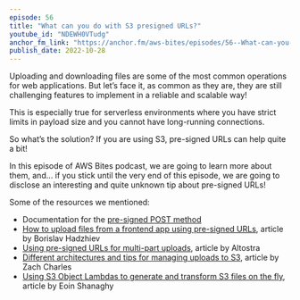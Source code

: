 ```yaml
---
episode: 56
title: "What can you do with S3 presigned URLs?"
youtube_id: "NDEWH0VTudg"
anchor_fm_link: "https://anchor.fm/aws-bites/episodes/56--What-can-you-do-with-S3-presigned-URLs-e1pqbac"
publish_date: 2022-10-28
---
```


Uploading and downloading files are some of the most common operations for web applications. But let’s face it, as common as they are, they are still challenging features to implement in a reliable and scalable way!

This is especially true for serverless environments where you have strict limits in payload size and you cannot have long-running connections.

So what’s the solution? If you are using S3, pre-signed URLs can help quite a bit! 

In this episode of AWS Bites podcast, we are going to learn more about them, and… if you stick until the very end of this episode, we are going to disclose an interesting and quite unknown tip about pre-signed URLs!


Some of the resources we mentioned:

- Documentation for the [pre-signed POST method](https://docs.aws.amazon.com/AmazonS3/latest/API/RESTObjectPOST.html)
- [How to upload files from a frontend app using pre-signed URLs](https://bobbyhadz.com/blog/aws-s3-presigned-url-react), article by Borislav Hadzhiev
- [Using pre-signed URLs for multi-part uploads](https://www.altostra.com/blog/multipart-uploads-with-s3-presigned-url), article by Altostra 
- [Different architectures and tips for managing uploads to S3](https://zaccharles.medium.com/s3-uploads-proxies-vs-presigned-urls-vs-presigned-posts-9661e2b37932), article by Zach Charles
- [Using S3 Object Lambdas to generate and transform S3 files on the fly](https://eoins.medium.com/using-s3-object-lambdas-to-generate-and-transform-on-the-fly-874b0f27fb84), article by Eoin Shanaghy 
